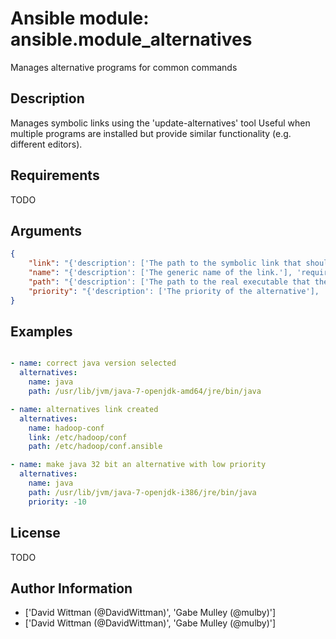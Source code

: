 # Ansible module: ansible.module_alternatives


Manages alternative programs for common commands

## Description

Manages symbolic links using the 'update-alternatives' tool
Useful when multiple programs are installed but provide similar functionality (e.g. different editors).

## Requirements

TODO

## Arguments

``` json
{
    "link": "{'description': ['The path to the symbolic link that should point to the real executable.', 'This option is always required on RHEL-based distributions. On Debian-based distributions this option is required when the alternative I(name) is unknown to the system.'], 'required': False}",
    "name": "{'description': ['The generic name of the link.'], 'required': True}",
    "path": "{'description': ['The path to the real executable that the link should point to.'], 'required': True}",
    "priority": "{'description': ['The priority of the alternative'], 'required': False, 'default': 50, 'version_added': '2.2'}",
}
```

## Examples


``` yaml

- name: correct java version selected
  alternatives:
    name: java
    path: /usr/lib/jvm/java-7-openjdk-amd64/jre/bin/java

- name: alternatives link created
  alternatives:
    name: hadoop-conf
    link: /etc/hadoop/conf
    path: /etc/hadoop/conf.ansible

- name: make java 32 bit an alternative with low priority
  alternatives:
    name: java
    path: /usr/lib/jvm/java-7-openjdk-i386/jre/bin/java
    priority: -10

```

## License

TODO

## Author Information
  - ['David Wittman (@DavidWittman)', 'Gabe Mulley (@mulby)']
  - ['David Wittman (@DavidWittman)', 'Gabe Mulley (@mulby)']
